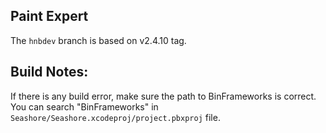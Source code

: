 ## Paint Expert

The `hnbdev` branch is based on v2.4.10 tag.

## Build Notes:
If there is any build error, make sure the path to BinFrameworks is correct.
You can search "BinFrameworks" in `Seashore/Seashore.xcodeproj/project.pbxproj` file.